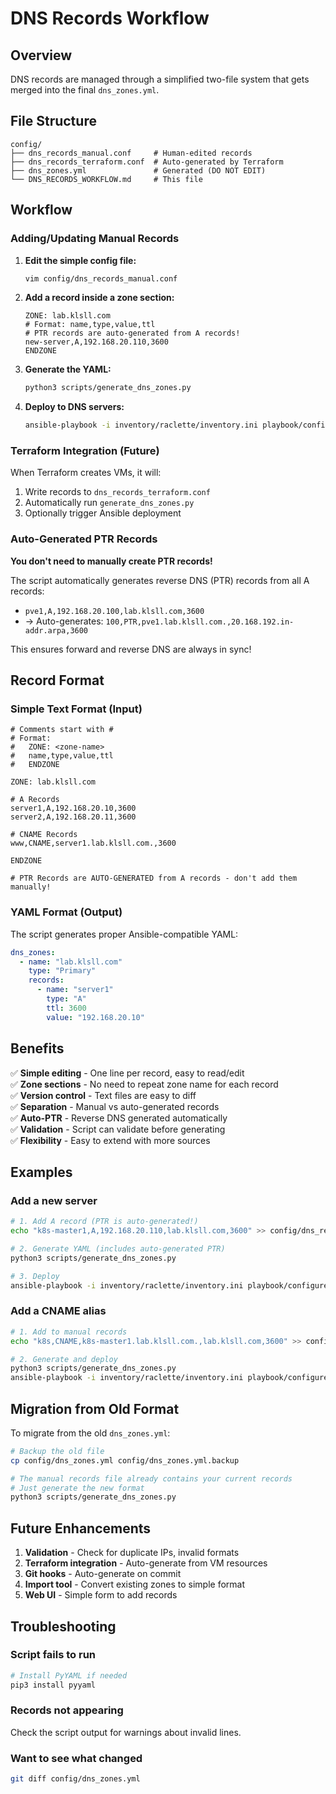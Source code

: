 # DNS Records Workflow

## Overview

DNS records are managed through a simplified two-file system that gets merged into the final `dns_zones.yml`.

## File Structure

```
config/
├── dns_records_manual.conf     # Human-edited records
├── dns_records_terraform.conf  # Auto-generated by Terraform
├── dns_zones.yml               # Generated (DO NOT EDIT)
└── DNS_RECORDS_WORKFLOW.md     # This file
```

## Workflow

### Adding/Updating Manual Records

1. **Edit the simple config file:**
   ```bash
   vim config/dns_records_manual.conf
   ```

2. **Add a record inside a zone section:**
   ```
   ZONE: lab.klsll.com
   # Format: name,type,value,ttl
   # PTR records are auto-generated from A records!
   new-server,A,192.168.20.110,3600
   ENDZONE
   ```

3. **Generate the YAML:**
   ```bash
   python3 scripts/generate_dns_zones.py
   ```

4. **Deploy to DNS servers:**
   ```bash
   ansible-playbook -i inventory/raclette/inventory.ini playbook/configure_dns_zones.yml
   ```

### Terraform Integration (Future)

When Terraform creates VMs, it will:
1. Write records to `dns_records_terraform.conf`
2. Automatically run `generate_dns_zones.py`
3. Optionally trigger Ansible deployment

### Auto-Generated PTR Records

**You don't need to manually create PTR records!**

The script automatically generates reverse DNS (PTR) records from all A records:
- `pve1,A,192.168.20.100,lab.klsll.com,3600`
- → Auto-generates: `100,PTR,pve1.lab.klsll.com.,20.168.192.in-addr.arpa,3600`

This ensures forward and reverse DNS are always in sync!

## Record Format

### Simple Text Format (Input)

```
# Comments start with #
# Format:
#   ZONE: <zone-name>
#   name,type,value,ttl
#   ENDZONE

ZONE: lab.klsll.com

# A Records
server1,A,192.168.20.10,3600
server2,A,192.168.20.11,3600

# CNAME Records
www,CNAME,server1.lab.klsll.com.,3600

ENDZONE

# PTR Records are AUTO-GENERATED from A records - don't add them manually!
```

### YAML Format (Output)

The script generates proper Ansible-compatible YAML:

```yaml
dns_zones:
  - name: "lab.klsll.com"
    type: "Primary"
    records:
      - name: "server1"
        type: "A"
        ttl: 3600
        value: "192.168.20.10"
```

## Benefits

✅ **Simple editing** - One line per record, easy to read/edit  
✅ **Zone sections** - No need to repeat zone name for each record  
✅ **Version control** - Text files are easy to diff  
✅ **Separation** - Manual vs auto-generated records  
✅ **Auto-PTR** - Reverse DNS generated automatically  
✅ **Validation** - Script can validate before generating  
✅ **Flexibility** - Easy to extend with more sources  

## Examples

### Add a new server

```bash
# 1. Add A record (PTR is auto-generated!)
echo "k8s-master1,A,192.168.20.110,lab.klsll.com,3600" >> config/dns_records_manual.conf

# 2. Generate YAML (includes auto-generated PTR)
python3 scripts/generate_dns_zones.py

# 3. Deploy
ansible-playbook -i inventory/raclette/inventory.ini playbook/configure_dns_zones.yml
```

### Add a CNAME alias

```bash
# 1. Add to manual records
echo "k8s,CNAME,k8s-master1.lab.klsll.com.,lab.klsll.com,3600" >> config/dns_records_manual.conf

# 2. Generate and deploy
python3 scripts/generate_dns_zones.py
ansible-playbook -i inventory/raclette/inventory.ini playbook/configure_dns_zones.yml
```

## Migration from Old Format

To migrate from the old `dns_zones.yml`:

```bash
# Backup the old file
cp config/dns_zones.yml config/dns_zones.yml.backup

# The manual records file already contains your current records
# Just generate the new format
python3 scripts/generate_dns_zones.py
```

## Future Enhancements

1. **Validation** - Check for duplicate IPs, invalid formats
2. **Terraform integration** - Auto-generate from VM resources
3. **Git hooks** - Auto-generate on commit
4. **Import tool** - Convert existing zones to simple format
5. **Web UI** - Simple form to add records

## Troubleshooting

### Script fails to run

```bash
# Install PyYAML if needed
pip3 install pyyaml
```

### Records not appearing

Check the script output for warnings about invalid lines.

### Want to see what changed

```bash
git diff config/dns_zones.yml
```
